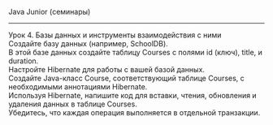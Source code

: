 Java Junior (семинары)
___
Урок 4. Базы данных и инструменты взаимодействия с ними
<br>Создайте базу данных (например, SchoolDB).
<br>В этой базе данных создайте таблицу Courses с полями id (ключ), title, и duration.
<br>Настройте Hibernate для работы с вашей базой данных.
<br>Создайте Java-класс Course, соответствующий таблице Courses, с необходимыми аннотациями Hibernate.
<br>Используя Hibernate, напишите код для вставки, чтения, обновления и удаления данных в таблице Courses.
<br>Убедитесь, что каждая операция выполняется в отдельной транзакции.
